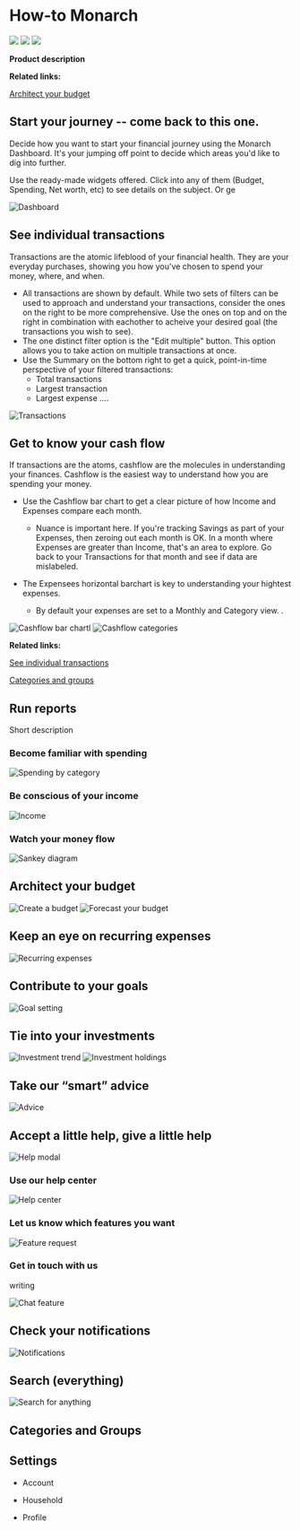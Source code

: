 # How-to Monarch
![](file:/Users/jessicatoth/Documents/Monarch/monarchlogo.svg)
![](https://jessica-toth.com/assets/images/monarchlogo.svg)
![](https://jessica-toth.com/user-research/assets/images/monarchlogo.svg)


**Product description**

**Related links:**

[Architect your budget](#architect-your-budget)




## Start your journey -- come back to this one.
Decide how you want to start your financial journey using the Monarch Dashboard. It's your jumping off point to decide which areas you'd like to dig into further. 

Use the ready-made widgets offered. Click into any of them (Budget, Spending, Net worth, etc) to see details on the subject. 
Or ge

![Dashboard](file:/Users/jessicatoth/Documents/Monarch/Dashboard_copy.png)


## See individual transactions
Transactions are the atomic lifeblood of your financial health. They are your everyday purchases, showing you how you've chosen to spend your money, where, and when. 

- All transactions are shown by default. While two sets of filters can be used to approach and understand your transactions, consider the ones on the right to be more comprehensive. Use the ones on top and on the right in combination with eachother to acheive your desired goal (the transactions you wish to see). 
- The one distinct filter option is the "Edit multiple" button. This option allows you to take action on multiple transactions at once. 
- Use the Summary on the bottom right to get a quick, point-in-time perspective of your filtered transactions: 
  - Total transactions
  - Largest transaction
  - Largest expense ....
 
![Transactions](file:/Users/jessicatoth/Documents/Monarch/Transactions.png)

## Get to know your cash flow
If transactions are the atoms, cashflow are the molecules in understanding your finances. Cashflow is the easiest way to understand how you are spending your money. 

- Use the Cashflow bar chart to get a clear picture of how Income and Expenses compare each month. 
  - Nuance is important here. If you're tracking Savings as part of your Expenses, then zeroing out each month is OK. In a month where Expenses are greater than Income, that's an area to explore. Go back to your Transactions for that month and see if data are mislabeled. 

- The Expensees horizontal barchart is key to understanding your hightest expenses. 
  - By default your expenses are set to a Monthly and Category view. .


![Cashflow bar chartl](file:/Users/jessicatoth/Documents/Monarch/Cashflow1.png)
![Cashflow categories](file:/Users/jessicatoth/Documents/Monarch/Cashflow2.png)

**Related links:**

[See individual transactions](#see-individual-transactions)

[Categories and groups](#categories-and-groups)

## Run reports
Short description

### Become familiar with spending
![Spending by category](file:/Users/jessicatoth/Documents/Monarch/spendingbycategory.png)


### Be conscious of your income
![Income](file:/Users/jessicatoth/Documents/Monarch/Income.png)



### Watch your money flow
![Sankey diagram](file:/Users/jessicatoth/Documents/Monarch/Sankeydiagram.png)


## Architect your budget
![Create a budget](file:/Users/jessicatoth/Documents/Monarch/budget.png)
![Forecast your budget](file:/Users/jessicatoth/Documents/Monarch/budgetforecast.png)


## Keep an eye on recurring expenses
![Recurring expenses](file:/Users/jessicatoth/Documents/Monarch/recurringexpenses.png)


## Contribute to your goals
![Goal setting](file:/Users/jessicatoth/Documents/Monarch/goalsetting.png)

## Tie into your investments
![Investment trend](file:/Users/jessicatoth/Documents/Monarch/investments1.png)
![Investment holdings](file:/Users/jessicatoth/Documents/Monarch/investments2.png)

## Take our “smart” advice
![Advice](file:/Users/jessicatoth/Documents/Monarch/advice.png)

## Accept a little help, give a little help
![Help modal](file:/Users/jessicatoth/Documents/Monarch/help.png)

### Use our help center
![Help center](file:/Users/jessicatoth/Documents/Monarch/helpcenter.png)

### Let us know which features you want
![Feature request](file:/Users/jessicatoth/Documents/Monarch/featurerequests.png)

### Get in touch with us
writing 

![Chat feature](file:/Users/jessicatoth/Documents/Monarch/chatfeature.png)


## Check your notifications
![Notifications](file:/Users/jessicatoth/Documents/Monarch/notifications.png)

## Search (everything)
![Search for anything](https://media.giphy.com/media/v1.Y2lkPTc5MGI3NjExeXUxc200NHN4dDMwMXc3bzIzMnZza3Y0d3FrdDB3NDI1M3c3MWRkNCZlcD12MV9pbnRlcm5hbF9naWZfYnlfaWQmY3Q9Zw/IFU5rUgVjW9ePtgn8W/giphy.gif)

## Categories and Groups



## Settings

-   Account
    
-   Household
    
-   Profile
